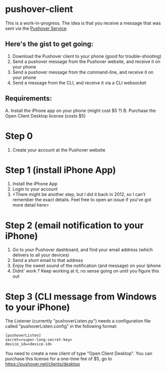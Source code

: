 # pushover-client

This is a work-in-progress.   The idea is that you receive a message that was sent via the [Pushover Service](https://pushover.net/).


Here's the gist to get going:
---------------------------------
1. Download the Pushover client to your phone (good for trouble-shooting)
2. Send a pushover message from the Pushover website, and receive it on your phone
3. Send a pushover message from the command-line, and receive it on your phone
4. Send a message from the CLI, and receive it via a CLI websocket

Requirements: 
--------------
A. Install the iPhone app on your phone (might cost $5 ?)
B. Purchase the Open Client Desktop license (costs $5)

Step 0
========
1. Create your account at the Pushover website

Step 1 (install iPhone App)
=========
1. Install the iPhone App
2. Login to your account 
3. <There might be another step, but I did it back in 2012, so I can't remember the exact details.  Feel free to open an issue if you've got more detail here>

Step 2 (email notification to your iPhone)
=========
1. Go to your Pushover dashboard, and find your email address (which delivers to all your devices)
2. Send a short email to that address
3. Enjoy the sweet sound of the notification (and message) on your Iphone
4. Didnt' work ? Keep working at it, no sense going on until you figure this out

Step 3 (CLI message from Windows to your iPhone)
=============



The Listener (currently "pushoverListen.py") needs a configuration file called "pushoverListen.config" in the following format:

```
[pushoverListen]
secret=<super-long-secret-key>
device_id=<device-id>
```

You need to create a new client of type "Open Client Desktop".  You can purchase this license for a one-time fee of $5, go to https://pushover.net/clients/desktop

